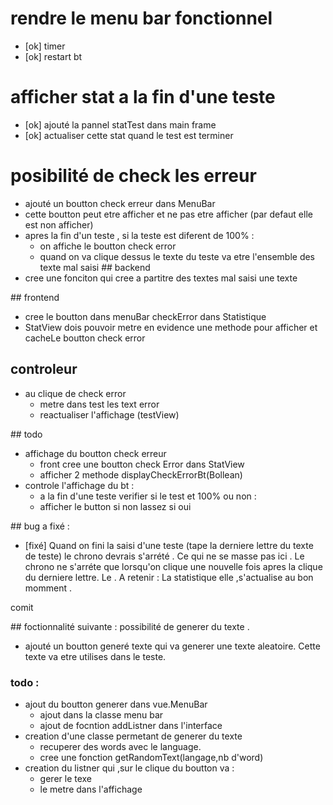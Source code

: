 # rendre le menu bar fonctionnel

- [ok] timer
- [ok] restart bt

# afficher stat a la fin d'une teste

- [ok] ajouté la pannel statTest dans main frame
- [ok] actualiser cette stat quand le test est terminer

# posibilité de check les erreur

- ajouté un boutton check erreur dans MenuBar
- cette boutton peut etre afficher et ne pas etre afficher (par defaut elle est non afficher)
- apres la fin d'un teste , si la teste est diferent de 100% :
    - on affiche le boutton check error
    - quand on va clique dessus le texte du teste va etre l'ensemble des texte mal saisi
## backend
- cree une fonciton qui cree a partitre des textes mal saisi une texte

## frontend
- cree le boutton dans menuBar checkError dans Statistique
- StatView dois pouvoir metre en evidence une methode pour afficher et cacheLe boutton check error

## controleur
- au clique de check error
    - metre dans test les text error
    - reactualiser l'affichage (testView)

## todo
- affichage du boutton check erreur
    - front cree une boutton check Error dans StatView
    - afficher 2 methode displayCheckErrorBt(Bollean)
- controle l'affichage du bt :
    - a la fin d'une teste verifier si le test et 100% ou non :
    - afficher le button si non lassez si oui

## bug a fixé :
- [fixé] Quand on fini la saisi d'une teste (tape la derniere lettre du texte de teste) le chrono
devrais s'arrété . 
Ce qui ne se masse pas ici .
Le chrono ne s'arréte que lorsqu'on clique une nouvelle fois apres la clique du derniere lettre.
Le .
A retenir : La statistique elle ,s'actualise au bon momment .

comit

## foctionnalité suivante :
possibilité de generer du texte .

- ajouté un boutton generé texte 
qui va generer une texte aleatoire.
Cette texte va etre utilises dans le teste.

### todo :
- ajout du boutton generer dans vue.MenuBar
    - ajout dans la classe menu bar
    - ajout de focntion addListner dans l'interface
- creation d'une classe permetant de generer du texte
    - recuperer des words avec le language.
    - cree une fonction getRandomText(langage,nb d'word)
- creation du listner qui ,sur le clique du boutton va :
    - gerer le texe
    - le metre dans l'affichage